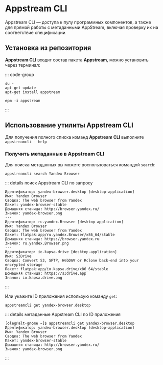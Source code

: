 # Appstream CLI

Appstream CLI — доступа к пулу программных компонентов, а также для прямой работы с метаданными AppStream, включая проверку их на соответствие спецификации.

## Установка из репозитория

**Appstream CLI** входит состав пакета **Appstream**, можно установить через терминал:

::: code-group

```shell[apt-get]
su -
apt-get update
apt-get install appstream
```
```shell[epm]
epm -i appstream
```
:::

## Использование утилиты Appstream CLI

Для получения полного списка команд **Appstream CLI** выполните `appstreamcli --help`

### Получить метаданные в Appstream CLI

Для поиска метаданных вы можете воспользоваться командой `search`:

```shell
appstreamcli search Yandex Browser
```

::: details поиск Appstream CLI по запросу

```shell
Идентификатор: yandex-browser.desktop [desktop-application]
Имя: Yandex Browser
Сводка: The web browser from Yandex
Пакет: yandex-browser-stable
Домашняя станица: http://browser.yandex.ru/
Значок: yandex-browser.png
---
Идентификатор: ru.yandex.Browser [desktop-application]
Имя: Yandex Browser
Сводка: The web browser from Yandex
Пакет: flatpak:app/ru.yandex.Browser/x86_64/stable
Домашняя станица: https://browser.yandex.ru
Значок: ru.yandex.Browser.png
---
Идентификатор: io.kapsa.drive [desktop-application]
Имя: S3Drive
Сводка: Convert S3, SFTP, WebDAV or Rclone back-end into your encrypted storage
Пакет: flatpak:app/io.kapsa.drive/x86_64/stable
Домашняя станица: https://s3drive.app
Значок: io.kapsa.drive.png
```
:::

Или укажите ID приложения использую команду `get`:

```shell
appstreamcli get yandex-browser.desktop
```

::: details метаданные Appstream CLI по ID приложения

```shell
[oleg@alt-gnome ~]$ appstreamcli get yandex-browser.desktop
Идентификатор: yandex-browser.desktop [desktop-application]
Имя: Yandex Browser
Сводка: The web browser from Yandex
Пакет: yandex-browser-stable
Домашняя станица: http://browser.yandex.ru/
Значок: yandex-browser.png
```

:::

